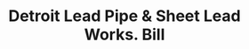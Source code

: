 ---
doi: 10.7916/D83V0V6M
date_other: '1880'
date_other_textual: 1880-1889
form: printed ephemera
genre:
- Invoices
name:
- Detroit Lead Pipe & Sheet Lead Works
object_in_context_url: https://biggert.cul.columbia.edu/items/view/ave_biggert_00609
subject_hierarchical_geographic:
- Detroit, Michigan, United States
subject_name:
- Detroit Lead Pipe & Sheet Lead Works
title: Detroit Lead Pipe & Sheet Lead Works. Bill
sort_title: Detroit Lead Pipe & Sheet Lead Works. Bill
call_number: ave_biggert_00609
coordinates:
- 42.331388888888895,-83.04583333333333
pid: ave_biggert_00609
identifiers: ave_biggert_00609
permalink: /biggert/ave_biggert_00609/
layout: iiif-image-page
---